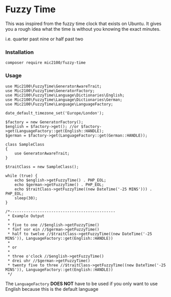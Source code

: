 # Fuzzy Time

This was inspired from the fuzzy time clock that exists on Ubuntu. It gives you a rough idea what the time is without you knowing the exact minutes.

i.e. quarter past nine or half past two

### Installation

`composer require mic2100/fuzzy-time`

### Usage

```lang=php
use Mic2100\FuzzyTime\GeneratorAwareTrait;
use Mic2100\FuzzyTime\GeneratorFactory;
use Mic2100\FuzzyTime\Language\Dictionaries\English;
use Mic2100\FuzzyTime\Language\Dictionaries\German;
use Mic2100\FuzzyTime\Language\LanguageFactory;

date_default_timezone_set('Europe/London');

$factory = new GeneratorFactory();
$english = $factory->get(); //or $factory->get(LanguageFactory::get(English::HANDLE);  
$german = $factory->get(LanguageFactory::get(German::HANDLE));

class SampleClass
{
    use GeneratorAwareTrait;
}

$traitClass = new SampleClass();

while (true) {
    echo $english->getFuzzyTime() . PHP_EOL;
    echo $german->getFuzzyTime() . PHP_EOL;
    echo $traitClass->getFuzzyTime((new DateTime('-25 MINS'))) . PHP_EOL;
    sleep(30);
}

/*----------------------------------------------
 * Example Output
 *
 * five to one //$english->getFuzzyTime()
 * fünf vor ein //$german->getFuzzyTime()
 * half to twelve //$traitClass->getFuzzyTime((new DateTime('-25 MINS')), LanguageFactory::get(English::HANDLE))
 *
 * or
 *
 * three o'clock //$english->getFuzzyTime()
 * drei uhr //$german->getFuzzyTime()
 * twenty five to three //$traitClass->getFuzzyTime((new DateTime('-25 MINS')), LanguageFactory::get(English::HANDLE))
 */
```

The `LanguageFactory` **DOES NOT** have to be used if you only want to use English because this is the default language
